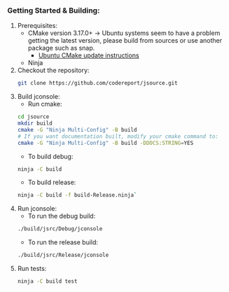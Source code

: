 ### Getting Started & Building:
1. Prerequisites:
   * CMake version 3.17.0+ -> Ubuntu systems seem to have a problem getting the latest version, please build from sources or use another package such as snap. 
     * [Ubuntu CMake update instructions](https://apt.kitware.com/)
   * Ninja
2. Checkout the repository:
    ```sh
    git clone https://github.com/codereport/jsource.git
    ```
3. Build jconsole:    
   * Run cmake:
    ```sh
    cd jsource
    mkdir build
    cmake -G "Ninja Multi-Config" -B build
    # If you want documentation built, modify your cmake command to:
    cmake -G "Ninja Multi-Config" -B build -DDOCS:STRING=YES
    ```
   * To build debug:
    ```sh
    ninja -C build 
    ```
   * To build release:
    ```sh
    ninja -C build -f build-Release.ninja` 
    ```
4. Run jconsole:
   * To run the debug build:
    ```sh
    ./build/jsrc/Debug/jconsole
    ```
   * To run the release build:
    ```sh
    ./build/jsrc/Release/jconsole
    ```
5. Run tests:
    ```sh
    ninja -C build test
    ```
